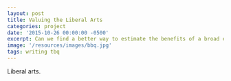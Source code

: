 ```yaml
---
layout: post
title: Valuing the Liberal Arts
categories: project
date: '2015-10-26 00:00:00 -0500'
excerpt: Can we find a better way to estimate the benefits of a broad education?
image: '/resources/images/bbq.jpg'
tags: writing tbq
---
```


Liberal arts.